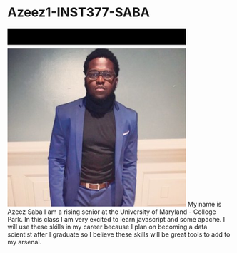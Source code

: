 # Azeez1-INST377-SABA
![alt text](https://github.com/Azeez1/Azeez1-INST377-SABA/blob/master/PIC.jpg)
My name is Azeez Saba I am a rising senior at the University of Maryland - College Park.
In this class I am very excited to learn javascript and some apache. I will use these skills in my career because I plan on becoming a data scientist after I graduate so I believe these skills will be great tools to add to my arsenal.

